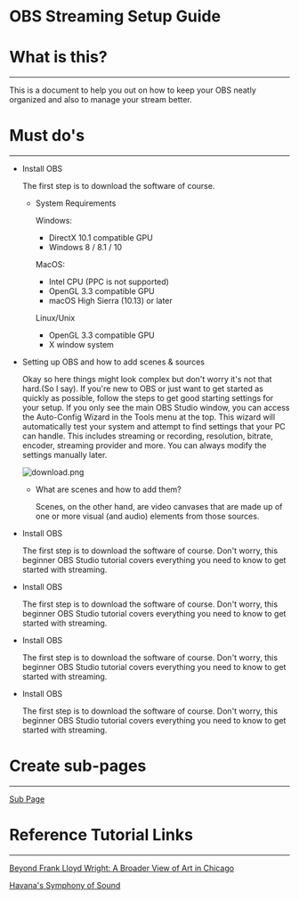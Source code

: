 # OBS Streaming Setup Guide

# What is this?

---

This is a document to help you out on how to keep your OBS neatly organized and also to manage your stream better.

# Must do's

---

- Install OBS

    The first step is to download the software of course. 

    - System Requirements

        Windows:

        - DirectX 10.1 compatible GPU
        - Windows 8 / 8.1 / 10

        MacOS:

        - Intel CPU (PPC is not supported)
        - OpenGL 3.3 compatible GPU
        - macOS High Sierra (10.13) or later

        Linux/Unix

        - OpenGL 3.3 compatible GPU
        - X window system
- Setting up OBS and how to add scenes & sources

    Okay so here things might look complex but don't worry it's not that hard.(So I say).                  If you're new to OBS or just want to get started as quickly as possible, follow the steps to get good starting settings for your setup. If you only see the main OBS Studio window, you can access the Auto-Config Wizard in the Tools menu at the top. This wizard will automatically test your system and attempt to find settings that your PC can handle. This includes streaming or recording, resolution, bitrate, encoder, streaming provider and more. You can always modify the settings manually later.

    ![download.png](OBS%20Streaming%20Setup%20Guide%205c4222433480478eabdccd56097db24b/download.png)

    - What are scenes and how to add them?

        Scenes, on the other hand, are video canvases that are made up of one or more visual (and audio) elements from those sources.

- Install OBS

    The first step is to download the software of course. Don't worry, this beginner OBS Studio tutorial covers everything you need to know to get started with streaming.

- Install OBS

    The first step is to download the software of course. Don't worry, this beginner OBS Studio tutorial covers everything you need to know to get started with streaming.

- Install OBS

    The first step is to download the software of course. Don't worry, this beginner OBS Studio tutorial covers everything you need to know to get started with streaming.

- Install OBS

    The first step is to download the software of course. Don't worry, this beginner OBS Studio tutorial covers everything you need to know to get started with streaming.

# Create sub-pages

---

[Sub Page](https://www.notion.so/Sub-Page-ee7c58cf972347239e74d55e59665077)

# Reference Tutorial Links

---

[Beyond Frank Lloyd Wright: A Broader View of Art in Chicago](https://www.nytimes.com/2018/03/08/arts/chicago-museums-art.html?rref=collection%2Fsectioncollection%2Ftravel)

[Havana's Symphony of Sound](https://www.nytimes.com/2018/03/12/travel/havana-cuba.html?rref=collection%2Fsectioncollection%2Ftravel)
